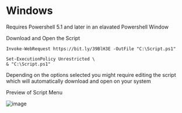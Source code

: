 # Windows

Requires Powershell 5.1 and later in an elavated Powershell Window

Download and Open the Script
```        
Invoke-WebRequest https://bit.ly/39BlH3E -OutFile "C:\Script.ps1"
```
```
Set-ExecutionPolicy Unrestricted \
& "C:\Script.ps1"
 ```

Depending on the options selected you might require editing the script which will automatically download and open on your system

Preview of Script Menu

![image](https://user-images.githubusercontent.com/90516190/134969945-5aff1fed-662b-477e-ab31-db6eb78add88.png)

